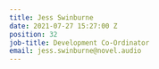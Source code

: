 ```yaml
---
title: Jess Swinburne
date: 2021-07-27 15:27:00 Z
position: 32
job-title: Development Co-Ordinator
email: jess.swinburne@novel.audio
---
```



